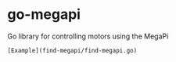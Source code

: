 # go-megapi
Go library for controlling motors using the MegaPi

    [Example](find-megapi/find-megapi.go)
